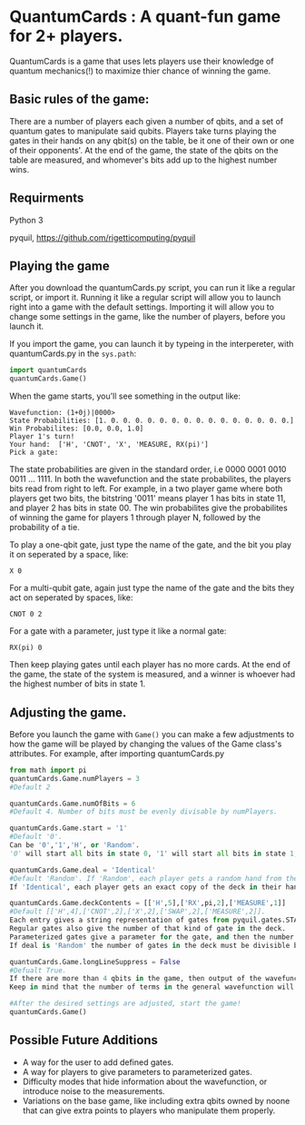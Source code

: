 # QuantumCards : A quant-fun game for 2+ players.
QuantumCards is a game that uses lets players use their knowledge of quantum mechanics(!) to maximize thier chance of winning the game.

## Basic rules of the game:
There are a number of players each given a number of qbits, and a set of quantum gates to manipulate said qubits. Players take turns playing the gates in their hands on any qbit(s) on the table, be it one of their own or one of their opponents'. At the end of the game, the state of the qbits on the table are measured, and whomever's bits add up to the highest number wins. 

## Requirments
Python 3

pyquil, https://github.com/rigetticomputing/pyquil

## Playing the game
After you download the quantumCards.py script, you can run it like a regular script, or import it.
Running it like a regular script will allow you to launch right into a game with the default settings.
Importing it will allow you to change some settings in the game, like the number of players, before you launch it.

If you import the game, you can launch it by typeing in the interpereter, with quantumCards.py in the `sys.path`:
```python
import quantumCards
quantumCards.Game()
```

When the game starts, you'll see something in the output like:
```
Wavefunction: (1+0j)|0000>
State Probabilities: [1. 0. 0. 0. 0. 0. 0. 0. 0. 0. 0. 0. 0. 0. 0. 0.]
Win Probabilites: [0.0, 0.0, 1.0]
Player 1's turn!
Your hand:  ['H', 'CNOT', 'X', 'MEASURE, RX(pi)']
Pick a gate:
```
The state probabilities are given in the standard order, i.e 0000 0001 0010 0011 ... 1111.
In both the wavefunction and the state probabilites, the players bits read from right to left. For example, in a two player game where both players get two bits, the bitstring '0011' means player 1 has bits in state 11, and player 2 has bits in state 00.
The win probabilites give the probabilites of winning the game for players 1 through player N, followed by the probability of a tie.

To play a one-qbit gate, just type the name of the gate, and the bit you play it on seperated by a space, like:
```
X 0
```
For a multi-qubit gate, again just type the name of the gate and the bits they act on seperated by spaces, like:
```
CNOT 0 2
```
For a gate with a parameter, just type it like a normal gate:
```
RX(pi) 0
```

Then keep playing gates until each player has no more cards. At the end of the game, the state of the system is measured, and a winner is whoever had the highest number of bits in state 1.

## Adjusting the game.
Before you launch the game with `Game()` you can make a few adjustments to how the game will be played by changing the values of the Game class's attributes. For example, after importing quantumCards.py
```python
from math import pi
quantumCards.Game.numPlayers = 3 
#Default 2

quantumCards.Game.numOfBits = 6
#Default 4. Number of bits must be evenly divisable by numPlayers.

quantumCards.Game.start = '1' 
#Default '0'. 
Can be '0','1','H', or 'Random'. 
'0' will start all bits in state 0, '1' will start all bits in state 1, 'H' will apply the H gate to each bit, and 'Random' will apply random gates that are in the deck to each bit.

quantumCards.Game.deal = 'Identical'
#Default 'Random'. If 'Random', each player gets a random hand from the deck. 
If 'Identical', each player gets an exact copy of the deck in their hand.

quantumCards.Game.deckContents = [['H',5],['RX',pi,2],['MEASURE',1]]
#Default [['H',4],['CNOT',2],['X',2],['SWAP',2],['MEASURE',2]]. 
Each entry gives a string representation of gates from pyquil.gates.STANDARD_GATES, along with MEASURE. 
Regular gates also give the number of that kind of gate in the deck. 
Parameterized gates give a parameter for the gate, and then the number of that kind of gate in the deck. 
If deal is 'Random' the number of gates in the deck must be divisible by the number of players.

quantumCards.Game.longLineSuppress = False
#Defualt True. 
If there are more than 4 qbits in the game, then output of the wavefunction and state probabilities will be suppressed if True. 
Keep in mind that the number of terms in the general wavefunction will by 2^n the number of bits, so be careful if you turn this off with a large number bits.

#After the desired settings are adjusted, start the game!
quantumCards.Game()
```

## Possible Future Additions
* A way for the user to add defined gates.
* A way for players to give parameters to parameterized gates.
* Difficulty modes that hide information about the wavefunction, or introduce noise to the measurements.
* Variations on the base game, like including extra qbits owned by noone that can give extra points to players who manipulate them properly. 
